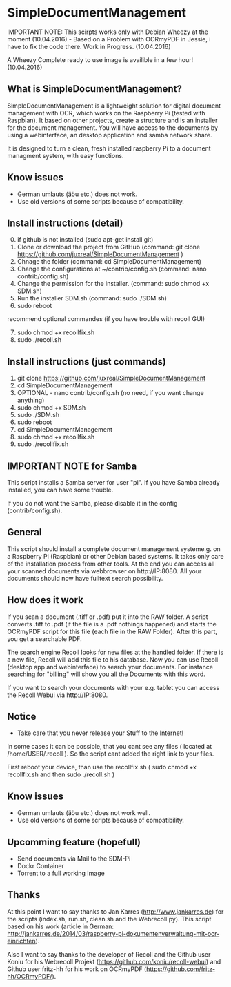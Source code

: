 # SimpleDocumentManagement

IMPORTANT NOTE: 
This scirpts works only with Debian Wheezy at the moment (10.04.2016) - Based on a Problem with OCRmyPDF in Jessie, i have to fix the code there. Work in Progress. (10.04.2016)

A Wheezy Complete ready to use image is availible in a few hour! (10.04.2016)

## What is SimpleDocumentManagement?

SimpleDocumentManagement is a lightweight solution for digital document management with OCR, which works on the Raspberry Pi (tested with Raspbian). It based on other projects, create a structure and is an installer for the document management. You will have access to the documents by using a webinterface, an desktop application and samba network share.

It is designed to turn a clean, fresh installed raspberry Pi to a document managment system, with easy functions. 

## Know issues

- German umlauts (äöu etc.) does not work.
- Use old versions of some scripts because of compatibility.

## Install instructions (detail)

0. if github is not installed (sudo apt-get install git)
1. Clone or download the project from GitHub (command: git clone https://github.com/juxreal/SimpleDocumentManagement )
2. Chnage the folder (command:  cd SimpleDocumentManagement)
3. Change the configurations at ~/contrib/config.sh (command: nano contrib/config.sh)
4. Change the permission for the installer. (command: sudo chmod +x SDM.sh)
5. Run the installer SDM.sh (command: sudo ./SDM.sh)
6. sudo reboot

recommend optional commandes (if you have trouble with recoll GUI)

7. sudo chmod +x recollfix.sh 
8. sudo ./recoll.sh
 

## Install instructions (just commands)
1. git clone https://github.com/juxreal/SimpleDocumentManagement
2. cd SimpleDocumentManagement
3. OPTIONAL - nano contrib/config.sh (no need, if you want change anything)
4. sudo chmod +x SDM.sh
5. sudo ./SDM.sh
6. sudo reboot
7. cd SimpleDocumentManagement
8. sudo chmod +x recollfix.sh
9. sudo ./recollfix.sh

## IMPORTANT NOTE for Samba

This script installs a Samba server for user "pi". If you have Samba already installed, you can have some trouble.

If you do not want the Samba, please disable it in the config (contrib/config.sh).

## General

This script should install a complete document management systeme.g. on a Raspberry Pi (Raspbian) or other Debian based systems. It takes only care of the installation process from other tools. At the end you can access all your scanned documents via webbrowser on http://IP:8080. All your documents should now have fulltext search possibility.

## How does it work

If you scan a document (.tiff or .pdf) put it into the RAW folder. A script converts .tiff to .pdf (if the file is a .pdf nothings happened) and starts the OCRmyPDF script for this file (each file in the RAW Folder). After this part, you get a searchable PDF.

The search engine Recoll looks for new files at the handled folder. If there is a new file, Recoll will add this file to his database. Now you can use Recoll (desktop app and webinterface) to search your documents. For instance searching for "billing" will show you all the Documents with this word.

If you want to search your documents with your e.g. tablet you can access the Recoll Webui via http://IP:8080.

## Notice

- Take care that you never release your Stuff to the Internet!

In some cases it can be possible, that you cant see any files ( located at /home/USER/.recoll ). So the script cant added the right link to your files. 

First reboot your device, than use the recollfix.sh  ( sudo chmod +x recollfix.sh  and then sudo ./recoll.sh )

## Know issues

- German umlauts (äöu etc.) does not work well.
- Use old versions of some scripts because of compatibility.

## Upcomming feature (hopefull)
- Send documents via Mail to the SDM-Pi
- Dockr Container
- Torrent to a full working Image


## Thanks

At this point I want to say thanks to Jan Karres (http://www.jankarres.de) for the scripts (index.sh, run.sh, clean.sh and the Webrecoll.py). This script based on his work (article in German: http://jankarres.de/2014/03/raspberry-pi-dokumentenverwaltung-mit-ocr-einrichten).

Also I want to say thanks to the developer of Recoll and the Github user Koniu for his Webrecoll Projekt (https://github.com/koniu/recoll-webui) and Github user fritz-hh for his work on OCRmyPDF (https://github.com/fritz-hh/OCRmyPDF/).

